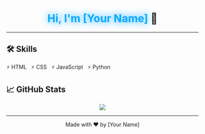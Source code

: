<!-- Animated GitHub README Template -->

<h1 align="center">
  <span style="color:#00A9FF; animation: glow 2s ease-in-out infinite;">Hi, I'm [Your Name]</span> 👋
</h1>

<p align="center">
  <span id="typing-text" style="font-size:20px;"></span>
</p>

<style>
@keyframes typing {
  from { width: 0 }
  to { width: 100% }
}
@keyframes blink {
  50% { border-color: transparent }
}

.typewriter {
  display: inline-block;
  border-right: 2px solid;
  white-space: nowrap;
  overflow: hidden;
  animation: typing 4s steps(40) infinite, blink .75s step-end infinite;
}

@keyframes bounce {
  0%, 20%, 50%, 80%, 100% {transform: translateY(0);}
  40% {transform: translateY(-6px);}
  60% {transform: translateY(-3px);}
}

.icon-bounce {
  display: inline-block;
  animation: bounce 2s infinite;
}

@keyframes glow {
  0% { text-shadow: 0 0 5px #00a9ff; }
  50% { text-shadow: 0 0 20px #00a9ff; }
  100% { text-shadow: 0 0 5px #00a9ff; }
}
</style>

<script>
document.addEventListener("DOMContentLoaded", function(){
  const typingText = document.getElementById("typing-text");
  typingText.classList.add("typewriter");
  typingText.textContent = "A passionate Developer and ML Enthusiast";
});
</script>

<hr/>

<h2>🛠️ Skills</h2>
<p>
  <span class="icon-bounce">⚡ HTML</span>&nbsp;&nbsp;
  <span class="icon-bounce">⚡ CSS</span>&nbsp;&nbsp;
  <span class="icon-bounce">⚡ JavaScript</span>&nbsp;&nbsp;
  <span class="icon-bounce">⚡ Python</span>
</p>

<h2>📈 GitHub Stats</h2>
<p align="center">
  <img src="https://github-readme-stats.vercel.app/api?username=YourUsername&show_icons=true" />
</p>

<hr/>

<p align="center">
  <span>Made with ❤️ by [Your Name]</span>
</p>
